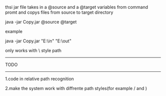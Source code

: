 thsi jar file takes in a @source and a @target variables from command promt and copys files from source to target directory

java -jar Copy.jar @source @target

example

java -jar Copy.jar "E:\in" "E:\out"

only works with \ style path

*********************************
TODO
*********************************
1.code in relative path recognition

2.make the system work with diffrente path styles(for example / and \)
